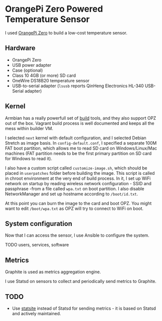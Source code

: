 # OrangePi Zero Powered Temperature Sensor

I used [OrangePi Zero](http://www.orangepi.org/orangepizero/) to build a
low-cost temperature sensor.

## Hardware

* OrangePi Zero
* USB power adapter
* Case (optional)
* Class 10 4GB (or more) SD card
* OneWire DS18B20 temperature sensor
* USB-to-serial adapter (`lsusb` reports QinHeng Electronics HL-340 USB-Serial adapter)

## Kernel

Armbian has a really powerfull set of [build](https://github.com/armbian/build)
tools, and they also support OPZ out of the box. Vagrant build process is well
documented and keeps all the mess within builder VM.

I selected `next` kernel with default configuration, and I selected Debian
Stretch as image basis. In `config-default.conf`, I specified a separate 100M
FAT boot partition, which allows me to read SD card on Windows/Linux/Mac
machines (FAT partition needs to be the first primary partition on SD card for
Windows to read it).

I also have a custom script called `customize-image.sh`, which should be placed
in `userpatches` folder before building the image. This script is called in
chroot environment at the very end of build process. In it, I set up WiFi
network on startup by reading wireless network configuration - SSID and
passphrase -from a file called `wpa.txt` on boot partition. I also disable
NetworkManager and set up hostname according to `/boot/id.txt`.

At this point you can burn the image to the card and boot OPZ. You might want
to edit `/boot/wpa.txt` as OPZ will try to connect to WiFi on boot.

## System configuration

Now that I can access the sensor, I use Ansible to configure the system.

TODO users, services, software

## Metrics

Graphite is used as metrics aggregation engine.

I use Statsd on sensors to collect and periodically send metrics to Graphite.

## TODO

* Use [statsite](https://github.com/statsite/statsite) instead of Statsd for
  sending metrics - it is based on Statsd and actively maintained.
